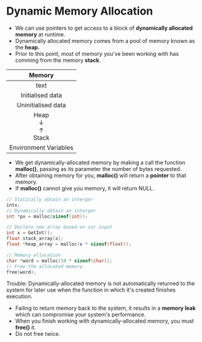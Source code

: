 # Dynamic Memory Allocation
- We can use pointers to get access to a block of **dynamically allocated memory** at runtime.
- Dynamically allocated memory comes from a pool of memory known as the **heap.**
- Prior to this point, most of memory you've been working with has comming from the memory **stack**.

|          Memory         |
|:-----------------------:|
|           text          |
|     Initialised data    |
|    Uninitialised data   |
| Heap<br>↓<br>↑<br>Stack |
|  Environment Variables  |

- We get dynamically-allocated memory by making a call the function **malloc()**, passing as its parameter the number of bytes requested.
- After obtaining memory for you, **malloc()** will return a **pointer** to that memory.
- If **malloc()** cannot give you memory, it will return NULL.

```cpp
// Statically obtain an interger
intx;
// Dynamically obtain an interger
int *px = malloc(sizeof(int));

// Declare new array based on usr input
int x = GetInt();
float stack_array[x];
float *heap_array = malloc(x * sizeof(float));

// Memory allocation
char *word = malloc(50 * sizeof(char));
// Free the allocated memory.
free(word);
```

Trouble: Dynamically-allocated memory is not automatically returned to the system for later use when the function in which it's created finishes execution.
- Failing to return memory back to the system, it results in a **memory leak** which can compromise your system's performance.
- When you finish working with dynamically-allocated memory, you must **free()** it.
- Do not free twice.
